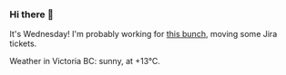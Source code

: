 ### Hi there :wave:

It's Wednesday! I'm probably working for [this bunch](https://github.com/kohofinancial), moving some Jira tickets.

Weather in Victoria BC: sunny, at +13°C.
